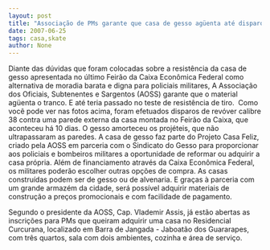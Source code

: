 ```yaml
---
layout: post
title: "Associação de PMs garante que casa de gesso agüenta até disparos de 38"
date: 2007-06-25
tags: casa,skate
author: None
---
```

Diante das d&uacute;vidas que foram colocadas sobre a resist&ecirc;ncia da casa de gesso apresentada no &uacute;ltimo Feir&atilde;o da Caixa Econ&ocirc;mica Federal como alternativa de moradia barata e digna para policiais militares,&nbsp;A Associa&ccedil;&atilde;o dos Oficiais, Subtenentes e Sargentos (AOSS) garante que o material ag&uuml;enta o tranco. E at&eacute; teria passado no teste de resist&ecirc;ncia de tiro.&nbsp;
Como voc&ecirc; pode ver nas fotos acima, foram efetuados&nbsp;disparos de rev&oacute;ver calibre 38 contra uma parede externa da casa montada no Feir&atilde;o da Caixa, que aconteceu h&aacute; 10 dias. O gesso amorteceu os proj&eacute;teis, que n&atilde;o ultrapassaram as paredes. 
A casa de gesso faz parte do Projeto Casa Feliz, criado pela AOSS em parceria com o Sindicato do Gesso para proporcionar aos policiais e bombeiros militares a oportunidade de reformar ou adquirir a casa pr&oacute;pria. 
Al&eacute;m de financiamento atrav&eacute;s da Caixa Econ&ocirc;mica Federal, os militares poder&atilde;o escolher outras op&ccedil;&otilde;es de compra. As casas constru&iacute;das podem ser de gesso ou de alvenaria. E gra&ccedil;as&nbsp;&agrave; parceria com um grande armaz&eacute;m da cidade, ser&aacute; poss&iacute;vel adquirir materiais de constru&ccedil;&atilde;o a pre&ccedil;os promocionais e com facilidade de pagamento.

Segundo o presidente da AOSS, Cap. Vlademir Assis,&nbsp;j&aacute; est&atilde;o abertas as inscri&ccedil;&otilde;es para PMs que queiram adquirir uma casa no Residencial Curcurana, localizado em Barra de Jangada - Jaboat&atilde;o dos Guararapes, com tr&ecirc;s quartos, sala com dois ambientes, cozinha e &aacute;rea de servi&ccedil;o. 